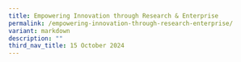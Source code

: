 ```yaml
---
title: Empowering Innovation through Research & Enterprise
permalink: /empowering-innovation-through-research-enterprise/
variant: markdown
description: ""
third_nav_title: 15 October 2024
---
```


